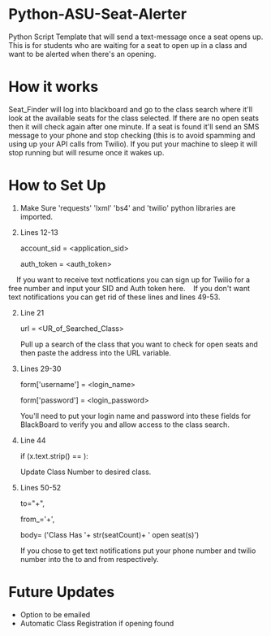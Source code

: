 # Python-ASU-Seat-Alerter
Python Script Template that will send a text-message once a seat opens up.
This is for students who are waiting for a seat to open up in a class and want to be alerted when there's an opening.

# How it works

Seat_Finder will log into blackboard and go to the class search where it'll look at the available seats for the class selected. If there are no open seats then it will check again after one minute. If a seat is found it'll send an SMS message to your phone and stop checking (this is to avoid spamming and using up your API calls from Twilio). If you put your machine to sleep it will stop running but will resume once it wakes up.

# How to Set Up

1. Make Sure 'requests' 'lxml' 'bs4' and 'twilio' python libraries are imported.


2. Lines 12-13

    account_sid = <application_sid>
    
    auth_token = <auth_token>
    
    
    If you want to receive text notfications you can sign up for Twilio for a free number and input your SID and Auth token here.
    If you don't want text notifications you can get rid of these lines and lines 49-53.


2. Line 21

    url = <UR_of_Searched_Class>
    
    Pull up a search of the class that you want to check for open seats and then paste the address into the URL variable.


3. Lines 29-30 

    form['username'] = <login_name>
    
    form['password'] = <login_password>
   
   You'll need to put your login name and password into these fields for BlackBoard to verify you and allow access to the class search.
 
 
4. Line 44

     if (x.text.strip() == <Class Number>):
    
     Update Class Number to desired class.


5. Lines 50-52

     to="+<yourNumber>",
    
     from_='+<twilioNumber>',
    
     body= ('Class Has '+ str(seatCount)+ ' open seat(s)')
    
     If you chose to get text notifications put your phone number and twilio number into the to and from respectively.
  
  
  
  
# Future Updates
- Option to be emailed 
- Automatic Class Registration if opening found

